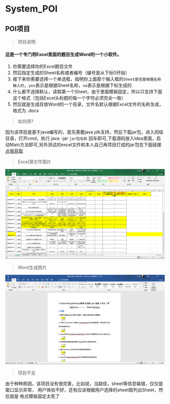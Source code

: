 # System_POI
## POI项目
> 项目说明

####        		这是一个专门将Excel里面的题目生成Word的一个小软件。

  1. 你需要选择你的Excel题目文件
  2. 然后指定生成的Sheet名称或者编号（编号是从下标0开始）
  3. 接下来你需要选择一个单选框，指明你上面那个输入框的```Sheet是否是根据名称输入的```，```yes```表示是根据Sheet名称，```no```表示是根据下标生成的
  4. 什么都不选择默认，读取第一个Sheet，由于里面模板固定，所以只支持下面这个格式（包括Excel头标题的每一个字符必须完全一致）
  5. 然后就是生成存放Word的一个目录，文件名默认根据Excel文件的名称生成，格式为 .docx
> 如何用?
  
  因为该项目是基于java编写的，首先需要java jdk支持，然后下载jar包，进入同级目录，打开cmd，执行 java -jar ```jar包名称``` 回车即可,下载源码放入Idea里面，启动Main方法即可,另外测试的excel文件和本人自己再项目打成的jar包在下面链接  <a href="https://pan.baidu.com/s/1O4cad1lrO6ye2Kb2__FE5w">点我获取</a>


> Excel源文件图片



![excel](assets\\excel.png)



> Word生成图片

![word](assets\\word.png)


> 项目不足

  由于种种原因，该项目没有很完善，比如说，当路径，sheet等信息输错，仅仅是窗口显示异常，
用户体验不好，还有应该根据用户选择的sheet取列出Sheet，然后就是 格式模板固定太死了


